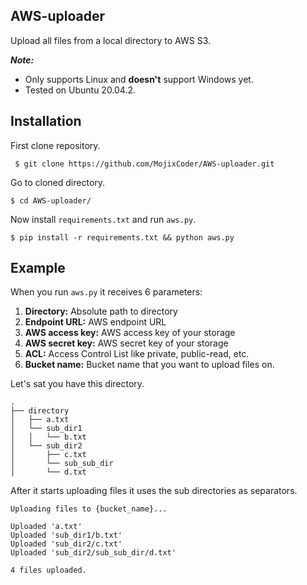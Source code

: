 ## AWS-uploader  
Upload all files from a local directory to AWS S3.  

***Note:***

 - Only supports Linux and **doesn't** support Windows yet.
 - Tested on Ubuntu 20.04.2.
 

 ## Installation
First clone repository.  

	 $ git clone https://github.com/MojixCoder/AWS-uploader.git 
Go to cloned directory.  

    $ cd AWS-uploader/  
Now install `requirements.txt` and run `aws.py`.

    $ pip install -r requirements.txt && python aws.py

 ## Example
When you run `aws.py`  it receives 6 parameters:

 1. **Directory:** Absolute path to directory
 2. **Endpoint URL:** AWS endpoint URL
 3. **AWS access key:** AWS access key of your storage
 4. **AWS secret key:**  AWS secret key of your storage
 5. **ACL:** Access Control List like private, public-read, etc.
 6. **Bucket name:** Bucket name that you want to upload files on.  

Let's sat you have this directory.   

    .
    ├── directory
	│   ├── a.txt
	│   └── sub_dir1
	│   │   └── b.txt
	│   └── sub_dir2
	│       ├── c.txt
	│       └── sub_sub_dir
	│	    └── d.txt

After it starts uploading files it uses the sub directories as separators.  

    Uploading files to {bucket_name}...

	Uploaded 'a.txt'
	Uploaded 'sub_dir1/b.txt'
	Uploaded 'sub_dir2/c.txt'
	Uploaded 'sub_dir2/sub_sub_dir/d.txt'
	
	4 files uploaded.
  
